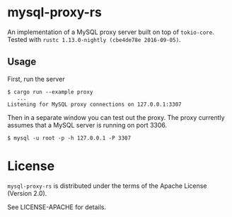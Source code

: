 # mysql-proxy-rs

An implementation of a MySQL proxy server built on top of `tokio-core`. Tested with `rustc 1.13.0-nightly (cbe4de78e 2016-09-05)`.

## Usage

First, run the server

```
$ cargo run --example proxy
   ...
Listening for MySQL proxy connections on 127.0.0.1:3307
```

Then in a separate window you can test out the proxy. The proxy currently assumes that a MySQL server is running on port 3306.

```
$ mysql -u root -p -h 127.0.0.1 -P 3307
```

# License

`mysql-proxy-rs` is  distributed under the terms of the Apache License (Version 2.0).

See LICENSE-APACHE for details.
